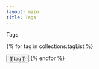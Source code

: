 ```yaml
---
layout: main
title: Tags
---
```


<p class="title-wide mb-6">
    Tags
</p>

{% for tag in collections.tagList %}

<span>
    <a href="/tags/{{ tag }}">
        <button class="text-base inline-block py-1 px-3 rounded-lg text-stone-600 dark:text-stone-50/[.80] border border-stone-300 dark:border-stone-50/25  hover:-translate-y-[0.08rem] hover:shadow-md hover:bg-white dark:hover:bg-stone-900 hover:text-stone-900 dark:hover:text-stone-50 transition mr-6">
            {{ tag }}
        </button>
    </a>
</span>
{% endfor %}
